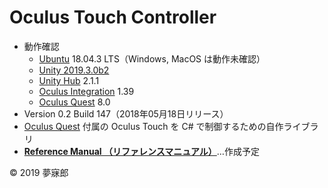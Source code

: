 # Oculus Touch Controller

* 動作確認
    * [Ubuntu](https://www.ubuntulinux.jp/) 18.04.3 LTS（Windows, MacOS は動作未確認）
    * [Unity 2019.3.0b2](https://unity3d.com/jp/unity/beta/2019.3)
    * [Unity Hub](https://forum.unity.com/threads/unity-hub-v2-0-0-release.677485/) 2.1.1
    * [Oculus Integration](https://assetstore.unity.com/packages/tools/integration/oculus-integration-82022) 1.39
    * [Oculus Quest](https://www.oculus.com/quest/?locale=ja_JP) 8.0
* Version 0.2 Build 147（2018年05月18日リリース）
* [Oculus Quest](https://www.oculus.com/quest/?locale=ja_JP) 付属の Oculus Touch を C# で制御するための自作ライブラリ
* [**Reference Manual （リファレンスマニュアル）**]()…作成予定

© 2019 夢寐郎